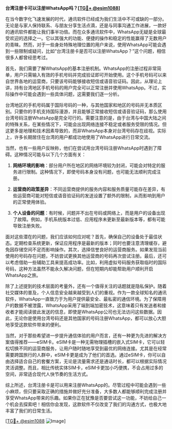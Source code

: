 **台湾注册卡可以注册WhatsApp吗？[[TG💪+ @esim1088](https://t.me/s/esim1088)]**

在当今数字化飞速发展的时代，通讯软件已经成为我们生活中不可或缺的一部分。无论是与家人保持联系、与朋友分享生活点滴，还是与同事沟通工作进展，一款好的通讯软件都能让我们事半功倍。而在众多通讯软件中，WhatsApp无疑是全球最受欢迎的选择之一。它以其强大的功能、便捷的操作和稳定的性能赢得了无数用户的青睐。然而，对于一些身处特殊地理位置的用户来说，使用WhatsApp可能会遇到一些限制或疑问，比如“台湾注册卡是否可以注册WhatsApp？”这个问题，相信很多人都曾经思考过。

首先，我们需要了解WhatsApp的基本注册机制。WhatsApp的注册过程非常简单，用户只需输入有效的手机号码并完成验证即可开始使用。这个手机号码可以来自世界各地的运营商，只要该号码能够接收短信或语音验证码。因此，从理论上讲，持有台湾地区手机号码的用户完全可以正常注册并使用WhatsApp。不过，实际操作中可能会遇到一些具体问题，这需要我们逐一分析。

台湾地区的手机号码属于国际号码的一种，与其他国家和地区的号码并无本质区别。只要你的手机支持国际漫游，并且能够正常接收短信或语音验证码，那么使用台湾号码注册WhatsApp是完全可行的。需要注意的是，由于台湾与中国大陆之间的特殊关系，在某些情况下，可能会出现网络连接不稳定或者服务受限的情况。但这更多是地理和技术因素导致的，而非WhatsApp本身对台湾号码存在歧视。实际上，许多长期居住在台湾的用户都成功地使用了WhatsApp进行日常交流。

当然，也有一些用户反映称，他们在尝试用台湾号码注册WhatsApp时遇到了障碍。这种情况可能与以下几个方面有关：

1. **网络环境的影响**：部分用户所在地区的网络环境较为封闭，可能会对特定的服务进行限制。这种情况下，即使号码本身没有问题，也可能无法顺利完成注册。
   
2. **运营商的政策差异**：不同运营商提供的服务内容和服务质量可能存在差异，有些运营商可能对短信或语音验证码的发送设置了额外的限制，从而影响到用户的正常使用体验。

3. **个人设备的问题**：有时候，问题并不出在号码或网络上，而是用户的设备出现了故障。例如，手机系统版本过低、应用程序未更新至最新版本等，都有可能导致注册失败。

面对这些潜在的问题，我们应该如何应对呢？首先，确保自己的设备处于最佳状态。定期检查系统更新，保证应用程序是最新的版本；同时也要注意清理缓存，避免因存储空间不足而影响操作。其次，选择信誉良好的运营商服务。如果发现当前使用的号码存在问题，不妨尝试更换其他运营商的号码再次尝试注册。最后，还可以考虑借助一些辅助工具来提高成功率。比如，利用虚拟号码服务获取临时的国际号码，这种方法虽然不能永久解决问题，但在短期内却能帮助用户顺利开启WhatsApp之旅。

除了上述提到的技术层面的考量外，还有一个值得关注的话题就是隐私保护。随着社交媒体的普及，个人信息安全越来越受到人们的重视。作为一款全球知名的通讯软件，WhatsApp一直致力于为用户提供最安全、最私密的通信环境。为了保障用户的数据不被泄露，WhatsApp采用了端到端加密技术，这意味着只有发送者和接收者才能阅读彼此发送的信息，即使是WhatsApp公司也无法访问这些数据。因此，无论你是使用台湾号码还是其他国家的号码注册WhatsApp，都可以放心大胆地享受这款软件带来的便利。

当然，对于那些希望进一步提升通信体验的用户而言，还有一种更为先进的解决方案值得推荐——eSIM卡。eSIM卡是一种无需物理插槽的嵌入式SIM卡，它可以轻松切换不同的运营商服务，让用户随时随地享受到最优的网络连接。尤其是在经常需要跨国旅行的人群中，eSIM卡更是成为了他们的首选。通过eSIM卡，你可以自由选择适合自己的套餐方案，无论是流量需求还是通话时长，都可以根据实际情况灵活调整。而且，相比传统实体SIM卡，eSIM卡更加小巧便携，不会占用过多的空间，非常适合现代人快节奏的生活方式。

综上所述，台湾注册卡是可以用来注册WhatsApp的。尽管过程中可能会遇到一些小麻烦，但只要采取正确的措施并做好充分准备，大多数人都能够顺利完成注册并享受WhatsApp带来的乐趣。如果你正在犹豫是否要尝试这一功能，不妨给自己一个机会去探索吧！相信你会发现，这款软件不仅改变了我们的沟通方式，也极大地丰富了我们的日常生活。

[[TG💪+ @esim1088](https://t.me/s/esim1088) ![Image](https://i.postimg.cc/4NQfJmqS/Snipaste-2025-05-13-00-14-12.png)]